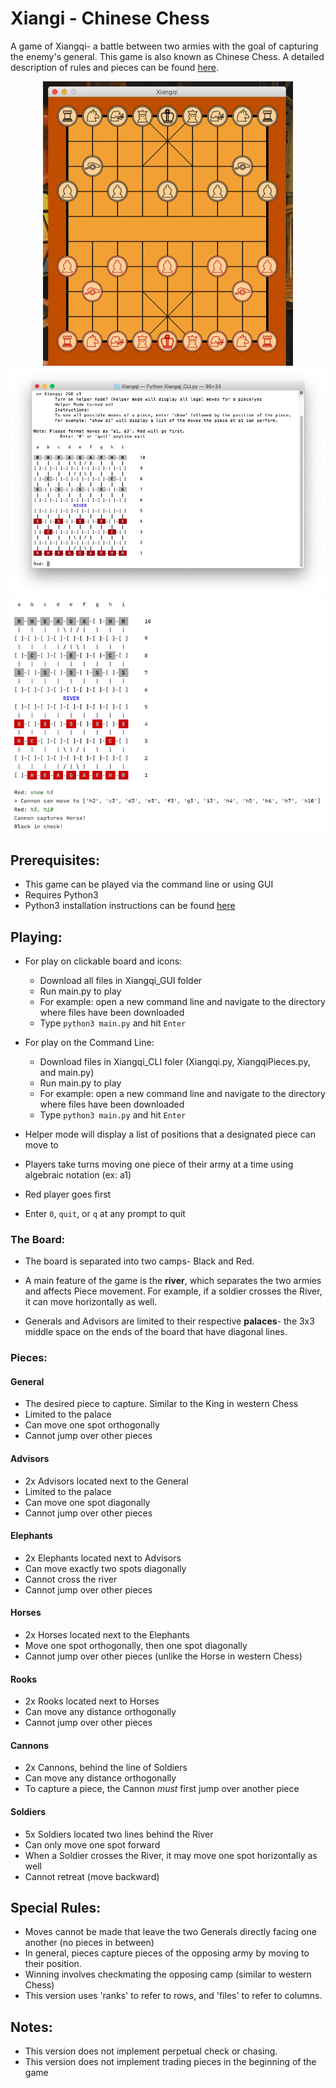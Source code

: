 # Xiangi - Chinese Chess

A game of Xiangqi- a battle between two armies with the goal of capturing the enemy's
general. This game is also known as Chinese Chess. A detailed description of rules and pieces can be found [here](https://en.wikipedia.org/wiki/Xiangqi).
<p align="center">
<img src="https://raw.githubusercontent.com/mcastillo22/Xiangqi/master/Screenshots/example.gif"><br>
<img src="https://raw.githubusercontent.com/mcastillo22/Xiangqi/master/Screenshots/main.png">
<img src="https://raw.githubusercontent.com/mcastillo22/Xiangqi/master/Screenshots/helper.png">
</p>

## Prerequisites:
* This game can be played via the command line or using GUI
* Requires Python3
* Python3 installation instructions can be found [here](https://realpython.com/installing-python/)

## Playing:
* For play on clickable board and icons:
  * Download all files in Xiangqi_GUI folder
  * Run main.py to play
  * For example: open a new command line and navigate to the directory where files have been downloaded
  * Type `python3 main.py` and hit `Enter`
* For play on the Command Line:
  * Download files in Xiangqi_CLI foler (Xiangqi.py, XiangqiPieces.py, and main.py)
  * Run main.py to play
  * For example: open a new command line and navigate to the directory where files have been downloaded
  * Type `python3 main.py` and hit `Enter`
* Helper mode will display a list of positions that a designated piece can move to


* Players take turns moving one piece of their army at a time using algebraic notation (ex: a1)
* Red player goes first
* Enter `0`, `quit`, or `q` at any prompt to quit

### The Board:
* The board is separated into two camps- Black and Red.

* A main feature of the game is the **river**, which separates the two armies and affects Piece movement.
For example, if a soldier crosses the River, it can move horizontally as well.

* Generals and Advisors are limited to their respective **palaces**- the 3x3 middle space on the ends of the board that have diagonal lines.

### Pieces:
#### General
* The desired piece to capture. Similar to the King in western Chess
* Limited to the palace
* Can move one spot orthogonally
* Cannot jump over other pieces

#### Advisors
* 2x Advisors located next to the General
* Limited to the palace
* Can move one spot diagonally
* Cannot jump over other pieces

#### Elephants
* 2x Elephants located next to Advisors
* Can move exactly two spots diagonally
* Cannot cross the river
* Cannot jump over other pieces

#### Horses
* 2x Horses located next to the Elephants
* Move one spot orthogonally, then one spot diagonally
* Cannot jump over other pieces (unlike the Horse in western Chess)

#### Rooks
* 2x Rooks located next to Horses
* Can move any distance orthogonally
* Cannot jump over other pieces

#### Cannons
* 2x Cannons, behind the line of Soldiers
* Can move any distance orthogonally
* To capture a piece, the Cannon *must* first jump over another piece

#### Soldiers
* 5x Soldiers located two lines behind the River 
* Can only move one spot forward
* When a Soldier crosses the River, it may move one spot horizontally as well
* Cannot retreat (move backward)

## Special Rules:
* Moves cannot be made that leave the two Generals directly facing one another (no pieces in between)
* In general, pieces capture pieces of the opposing army by moving to their position.
* Winning involves checkmating the opposing camp (similar to western Chess)
* This version uses 'ranks' to refer to rows, and 'files' to refer to columns.

## Notes:
* This version does not implement perpetual check or chasing.
* This version does not implement trading pieces in the beginning of the game